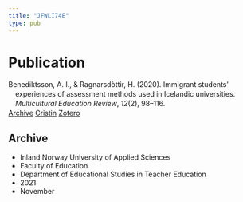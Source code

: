 ```yaml
---
title: "JFWLI74E"
type: pub
---
```

<h1>Publication</h1>
<article id="csl-bib-container-JFWLI74E" class="csl-bib-container">
  <div class="csl-bib-body" style="line-height: 1.35; padding-left: 1em; text-indent:-1em;">
  <div class="csl-entry">Benediktsson, A. I., &amp; Ragnarsd&#xF2;ttir, H. (2020). Immigrant students&#x2019; experiences of assessment methods used in Icelandic universities. <i>Multicultural Education Review</i>, <i>12</i>(2), 98&#x2013;116.</div>
</div>
  <div class="csl-bib-buttons">
    <a href="#taxonomy-article-JFWLI74E" class="csl-bib-button">Archive</a>
    <a href alt="Cristin URL" class="csl-bib-button">Cristin</a>
    <a href alt="Zotero URL" class="csl-bib-button">Zotero</a>
  </div>
  <div id="csl-bib-meta-container-JFWLI74E"></div>
</article>
<div id="csl-bib-meta-JFWLI74E" class="csl-bib-meta">
  <article id="taxonomy-article-JFWLI74E" class="taxonomy-article">
    <h1>Archive</h1>
    <ul>
      <li>Inland Norway University of Applied Sciences</li>
      <li>Faculty of Education</li>
      <li>Department of Educational Studies in Teacher Education</li>
      <li>2021</li>
      <li>November</li>
    </ul>
  </article>
</div>
